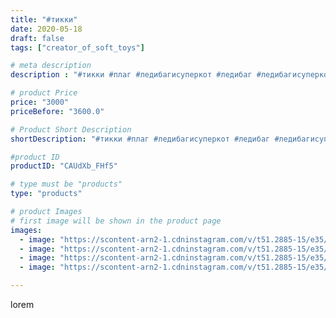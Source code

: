 ```yaml
---
title: "#тикки"
date: 2020-05-18
draft: false
tags: ["creator_of_soft_toys"]

# meta description
description : "#тикки #плаг #ледибагисуперкот #ледибаг #ледибагисуперкот❤️ #суперкот #квами #мягкаякошка #мягкаяигрушкаручнойработы #игрушки #мягкийкотик #квамиледибаг #квамис"

# product Price
price: "3000"
priceBefore: "3600.0"

# Product Short Description
shortDescription: "#тикки #плаг #ледибагисуперкот #ледибаг #ледибагисуперкот❤️ #суперкот #квами #мягкаякошка #мягкаяигрушкаручнойработы #игрушки #мягкийкотик #квамиледибаг #квамисуперкота"

#product ID
productID: "CAUdXb_FHf5"

# type must be "products"
type: "products"

# product Images
# first image will be shown in the product page
images:
  - image: "https://scontent-arn2-1.cdninstagram.com/v/t51.2885-15/e35/97289069_737724606990993_2470711449381344423_n.jpg?_nc_ht=scontent-arn2-1.cdninstagram.com&_nc_cat=109&_nc_ohc=rmFVhCfENWEAX9MRkY7&tp=1&oh=7e7009160808c1c402292edf4229e8e9&oe=60616587&ig_cache_key=MjMxMTYwMTY1OTk2Nzk1ODExNQ%3D%3D.2"
  - image: "https://scontent-arn2-1.cdninstagram.com/v/t51.2885-15/e35/97628661_128013862218129_123596947465901895_n.jpg?_nc_ht=scontent-arn2-1.cdninstagram.com&_nc_cat=109&_nc_ohc=L637u4j5D6wAX8qdedZ&tp=1&oh=14a7bc1d4b22f6d8fac960b461ddf582&oe=605EB543&ig_cache_key=MjMxMTYwMTY1OTk4NDcxNzE2Mg%3D%3D.2"
  - image: "https://scontent-arn2-1.cdninstagram.com/v/t51.2885-15/e35/97289069_657593174786662_4442432543024526548_n.jpg?_nc_ht=scontent-arn2-1.cdninstagram.com&_nc_cat=110&_nc_ohc=sR2q23GMpnQAX9JENjs&tp=1&oh=3adc39e52460b3c5ab3201021ff6a5b4&oe=60618635&ig_cache_key=MjMxMTYwMTY1OTk4NDUxNzYzNg%3D%3D.2"
  - image: "https://scontent-arn2-1.cdninstagram.com/v/t51.2885-15/e35/97299952_648002222422135_3426586572922045882_n.jpg?_nc_ht=scontent-arn2-1.cdninstagram.com&_nc_cat=107&_nc_ohc=yMhSll_kpEAAX8ww9gQ&tp=1&oh=b092d2c72b0cefd28724c5facf0edfc0&oe=605F9749&ig_cache_key=MjMxMTYwMTY2MDAwMTMyMjU0Nw%3D%3D.2"

---
```

lorem
